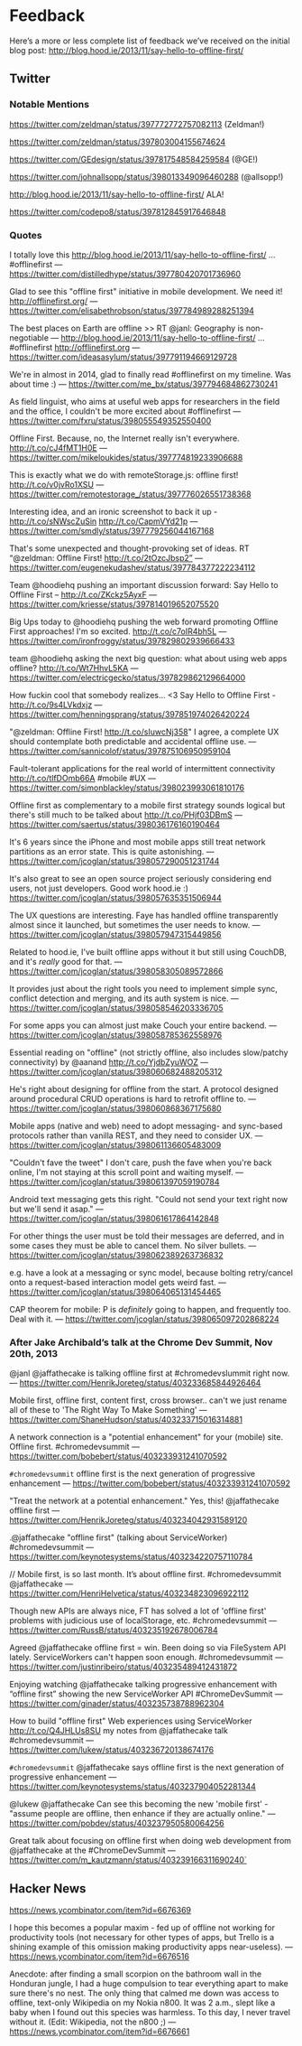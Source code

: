 # Feedback

Here’s a more or less complete list of feedback we’ve received on the initial blog post: http://blog.hood.ie/2013/11/say-hello-to-offline-first/

## Twitter

### Notable Mentions

https://twitter.com/zeldman/status/397772772757082113 (Zeldman!)

https://twitter.com/zeldman/status/397803004155674624

https://twitter.com/GEdesign/status/397817548584259584 (@GE!)

https://twitter.com/johnallsopp/status/398013349096460288 (@allsopp!)

http://blog.hood.ie/2013/11/say-hello-to-offline-first/ ALA!

https://twitter.com/codepo8/status/397812845917646848


### Quotes

I totally love this http://blog.hood.ie/2013/11/say-hello-to-offline-first/ … #offlinefirst — https://twitter.com/distilledhype/status/397780420701736960

Glad to see this "offline first" initiative in mobile development. We need it! http://offlinefirst.org/ — https://twitter.com/elisabethrobson/status/397784989288251394

The best places on Earth are offline >> RT @janl: Geography is non-negotiable — http://blog.hood.ie/2013/11/say-hello-to-offline-first/ … #offlinefirst http://offlinefirst.org — https://twitter.com/ideasasylum/status/397791194669129728

We're in almost in 2014, glad to finally read #offlinefirst on my timeline. Was about time :) — https://twitter.com/me_bx/status/397794684862730241

As field linguist, who aims at useful web apps for researchers in the field and the office, I couldn't be more excited about #offlinefirst — https://twitter.com/fxru/status/398055549352550400

Offline First. Because, no, the Internet really isn't everywhere.  http://t.co/cJ4fMT1H0E — https://twitter.com/mikeloukides/status/397774819233906688

This is exactly what we do with remoteStorage.js: offline first! http://t.co/v0jvRo1XSU — https://twitter.com/remotestorage_/status/397776026551738368

Interesting idea, and an ironic screenshot to back it up - http://t.co/sNWscZuSin http://t.co/CapmVYd21p — https://twitter.com/smdly/status/397779256044167168

That's some unexpected and thought-provoking set of ideas. RT “@zeldman: Offline First! http://t.co/2tOzcJbsp2” — https://twitter.com/eugenekudashev/status/397784377222234112

Team @hoodiehq pushing an important discussion forward: Say Hello to Offline First – http://t.co/ZKckz5AyxF — https://twitter.com/kriesse/status/397814019652075520

Big Ups today to @hoodiehq pushing the web forward promoting Offline First approaches! I'm so excited. http://t.co/c7oIR4bh5L — https://twitter.com/ironfroggy/status/397829802939666433

team @hoodiehq asking the next big question: what about using web apps offline? http://t.co/Wt7HhvL5KA — https://twitter.com/electricgecko/status/397829862129664000

How fuckin cool that somebody realizes... <3 Say Hello to Offline First - http://t.co/9s4LVkdxjz — https://twitter.com/henningsprang/status/397851974026420224

"@zeldman: Offline First! http://t.co/sIuwcNj358" I agree, a complete UX should contemplate both predictable and accidental offline use. — https://twitter.com/sannicolof/status/397875106950959104

Fault-tolerant applications for the real world of intermittent connectivity http://t.co/tlfDOmb66A #mobile #UX — https://twitter.com/simonblackley/status/398023993061810176

Offline first as complementary to a mobile first strategy sounds logical but there's still much to be talked about http://t.co/PHjf03DBmS — https://twitter.com/saertus/status/398036176160190464

It's 6 years since the iPhone and most mobile apps still treat network partitions as an error state. This is quite astonishing. — https://twitter.com/jcoglan/status/398057290051231744

It's also great to see an open source project seriously considering end users, not just developers. Good work hood.ie :) https://twitter.com/jcoglan/status/398057635351506944

The UX questions are interesting. Faye has handled offline transparently almost since it launched, but sometimes the user needs to know. — https://twitter.com/jcoglan/status/398057947315449856

Related to hood.ie, I've built offline apps without it but still using CouchDB, and it's *really* good for that. — https://twitter.com/jcoglan/status/398058305089572866

It provides just about the right tools you need to implement simple sync, conflict detection and merging, and its auth system is nice. — https://twitter.com/jcoglan/status/398058546203336705

For some apps you can almost just make Couch your entire backend. — https://twitter.com/jcoglan/status/398058785362558976

Essential reading on "offline" (not strictly offline, also includes slow/patchy connectivity) by @aanand http://t.co/YjdbZyuWOZ — https://twitter.com/jcoglan/status/398060682488205312

He's right about designing for offline from the start. A protocol designed around procedural CRUD operations is hard to retrofit offline to. — https://twitter.com/jcoglan/status/398060868367175680

Mobile apps (native and web) need to adopt messaging- and sync-based protocols rather than vanilla REST, and they need to consider UX. — https://twitter.com/jcoglan/status/398061136605483009

"Couldn't fave the tweet" I don't care, push the fave when you're back online, I'm not staying at this scroll point and waiting myself. — https://twitter.com/jcoglan/status/398061397059190784

Android text messaging gets this right. "Could not send your text right now but we'll send it asap." — https://twitter.com/jcoglan/status/398061617864142848

For other things the user must be told their messages are deferred, and in some cases they must be able to cancel them. No silver bullets. — https://twitter.com/jcoglan/status/398062389263736832

e.g. have a look at a messaging or sync model, because bolting retry/cancel onto a request-based interaction model gets weird fast. — https://twitter.com/jcoglan/status/398064065131454465

CAP theorem for mobile: P is *definitely* going to happen, and frequently too. Deal with it. — https://twitter.com/jcoglan/status/398065097202868224


### After Jake Archibald’s talk at the Chrome Dev Summit, Nov 20th, 2013

@janl @jaffathecake is talking offline first at #chromedevslummit right now. — https://twitter.com/HenrikJoreteg/status/403233685844926464

Mobile first, offline first, content first, cross browser.. can't we just rename all of these to 'The Right Way To Make Something' — https://twitter.com/ShaneHudson/status/403233715016314881

A network connection is a "potential enhancement" for your (mobile) site.  Offline first.  #chromedevsummit — https://twitter.com/bobebert/status/403233931241070592

`#chromedevsummit` offline first is the next generation of progressive enhancement — https://twitter.com/bobebert/status/403233931241070592

"Treat the network at a potential enhancement." Yes, this! @jaffathecake offline first — https://twitter.com/HenrikJoreteg/status/403234042931589120

.@jaffathecake "offline first" (talking about ServiceWorker) #chromedevsummit — https://twitter.com/keynotesystems/status/403234220757110784

// Mobile first, is so last month. It’s about offline first. #chromedevsummit @jaffathecake — https://twitter.com/HenriHelvetica/status/403234823096922112

Though new APIs are always nice, FT has solved a lot of 'offline first' problems with judicious use of localStorage, etc. #chromedevsummit — https://twitter.com/RussB/status/403235192678006784

Agreed @jaffathecake offline first = win. Been doing so via FileSystem API lately. ServiceWorkers can't happen soon enough. #chromedevsummit — https://twitter.com/justinribeiro/status/403235489412431872

Enjoying watching @jaffathecake talking progressive enhancement with “offline first” showing the new ServiceWorker API #ChromeDevSummit — https://twitter.com/ginader/status/403235738788962304

How to build "offline first" Web experiences using ServiceWorker
http://t.co/Q4JHLUs8SU my notes from @jaffathecake talk #chromedevsummit — https://twitter.com/lukew/status/403236720138674176

`#chromedevsummit` @jaffathecake says offline first is the next generation of progressive enhancement — https://twitter.com/keynotesystems/status/403237904052281344

@lukew @jaffathecake Can see this becoming the new 'mobile first' - "assume people are offline, then enhance if they are actually online." — https://twitter.com/pobdev/status/403237950580064256

Great talk about focusing on offline first when doing web development from @jaffathecake at the #ChromeDevSummit — https://twitter.com/m_kautzmann/status/403239166311690240`


## Hacker News

https://news.ycombinator.com/item?id=6676369

I hope this becomes a popular maxim - fed up of offline not working for productivity tools (not necessary for other types of apps, but Trello is a shining example of this omission making productivity apps near-useless). — https://news.ycombinator.com/item?id=6676516

Anecdote: after finding a small scorpion on the bathroom wall in the Honduran jungle, I had a huge compulsion to tear everything apart to make sure there's no nest. The only thing that calmed me down was access to offline, text-only Wikipedia on my Nokia n800. It was 2 a.m., slept like a baby when I found out this species was harmless. To this day, I never travel without it. (Edit: Wikipedia, not the n800 ;) — https://news.ycombinator.com/item?id=6676661
 
